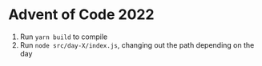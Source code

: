 # Advent of Code 2022

1. Run `yarn build` to compile
2. Run `node src/day-X/index.js`, changing out the path depending on the day

